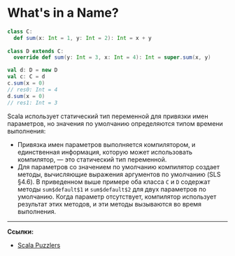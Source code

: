 # What's in a Name?

```scala
class C:
  def sum(x: Int = 1, y: Int = 2): Int = x + y
  
class D extends C:
  override def sum(y: Int = 3, x: Int = 4): Int = super.sum(x, y)

val d: D = new D
val c: C = d
c.sum(x = 0)
// res0: Int = 4
d.sum(x = 0)
// res1: Int = 3
```

Scala использует статический тип переменной для привязки имен параметров, 
но значения по умолчанию определяются типом времени выполнения: 
- Привязка имен параметров выполняется компилятором, и единственная информация, 
которую может использовать компилятор, — это статический тип переменной. 
- Для параметров со значением по умолчанию компилятор создает методы, 
вычисляющие выражения аргументов по умолчанию (SLS §4.6). 
В приведенном выше примере оба класса `C` и `D` содержат методы `sum$default$1` и `sum$default$2` 
для двух параметров по умолчанию. Когда параметр отсутствует, компилятор использует результат этих методов, 
и эти методы вызываются во время выполнения.


---

**Ссылки:**
- [Scala Puzzlers](https://scalapuzzlers.com/index.html#pzzlr-024)

